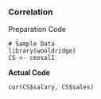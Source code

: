### Correlation
Preparation Code
```
# Sample Data
library(wooldridge)
CS <- ceosal1
```
**Actual Code**
```
cor(CS$salary, CS$sales)
```
